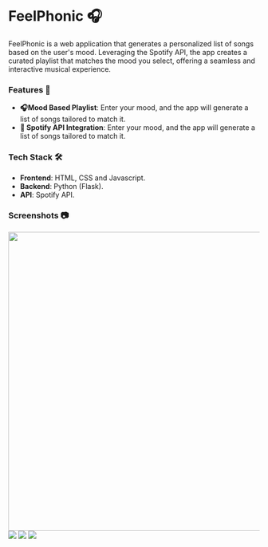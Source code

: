 <h1>FeelPhonic 🎧</h1>

FeelPhonic is a web application that generates a personalized list of songs based on the user's mood. Leveraging the Spotify API, the app creates a curated playlist that matches the mood you select, offering a seamless and interactive musical experience.

<h3>Features 🚀</h3>
<ul>
  <li><strong>🎧Mood Based Playlist</strong>: Enter your mood, and the app will generate a list of songs tailored to match it.</li>
  <li><strong>📡 Spotify API Integration</strong>: Enter your mood, and the app will generate a list of songs tailored to match it.</li>
</ul>

<h3>Tech Stack 🛠️</h3>
<ul>
  <li><strong>Frontend</strong>: HTML, CSS and Javascript.</li>
  <li><strong>Backend</strong>: Python (Flask).</li>
  <li><strong>API</strong>: Spotify API.</li>  
</ul>
<h3>Screenshots 📷</h3>
<img width=800 height=600 src="https://github.com/user-attachments/assets/b7ffbf78-bad5-4ef2-b30d-ea850ba10b4b"></img>
<img src="https://github.com/user-attachments/assets/2a46d78e-24d3-41ea-8c1e-34986c23b0e5"></img>
<img src="https://github.com/user-attachments/assets/71828f43-37cf-476f-9c39-7d6b26f17ed4"></img>
<img src="https://github.com/user-attachments/assets/80f5ffd0-14f4-4514-a6ca-dbc2ef7a7dbd"></img>


<!--![Screenshot (47)](https://github.com/user-attachments/assets/b7ffbf78-bad5-4ef2-b30d-ea850ba10b4b)
![Screenshot (53)](https://github.com/user-attachments/assets/2a46d78e-24d3-41ea-8c1e-34986c23b0e5)
![Screenshot (49)](https://github.com/user-attachments/assets/71828f43-37cf-476f-9c39-7d6b26f17ed4)
![Screenshot (50)](https://github.com/user-attachments/assets/80f5ffd0-14f4-4514-a6ca-dbc2ef7a7dbd)-->

